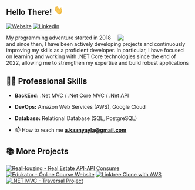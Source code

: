 <h2> Hello There! <img src="https://raw.githubusercontent.com/ABSphreak/ABSphreak/master/gifs/Hi.gif" height="25px"></h2>

[
![Website](https://img.shields.io/badge/Website-CC5500?style=for-the-badge&logo=&logoColor=white)](https://alikaanyayla.com) [ ![LinkedIn](https://img.shields.io/badge/LinkedIn-4682B4?style=for-the-badge&logo=linkedin&logoColor=white)](https://www.linkedin.com/in/ali-kaan-yayla/)

<img align="right" src="https://camo.githubusercontent.com/97d0c0c4209208d8ec9573c7e213e05872a9f59b703868647b559b77af601cc6/68747470733a2f2f692e70696e696d672e636f6d2f6f726967696e616c732f65382f66342f35332f65386634353334363961336563393765636433353464663436356437333931332e676966" width='200'/> 

My programming adventure started in 2018 and since then, I have been actively developing projects and continuously improving my skills as a proficient developer. In particular, I have focused on learning and working with .NET Core technologies since the end of 2022, allowing me to strengthen my expertise and build robust applications

## 👨‍💻 Professional Skills

-  **BackEnd:**  .Net MVC / .Net Core MVC / .Net API
-  **DevOps:**  Amazon Web Services (AWS), Google Cloud
-  **Database:** Relational Database (SQL, PostgreSQL)

- 📫 How to reach me **a.kaanyayla@gmail.com**

## 📚 More Projects

[![RealHouzing - Real Estate API-API Consume](https://github-readme-stats.vercel.app/api/pin/?username=dostundegil&repo=RealHouzing&theme=dark)](https://github.com/dostundegil/RealHouzing)
[![Edukator - Online Course Website](https://github-readme-stats.vercel.app/api/pin/?username=dostundegil&repo=Edukator.PresentationLayer&theme=dark)](https://github.com/dostundegil/Edukator.PresentationLayer)
[![Linktree Clone with AWS](https://github-readme-stats.vercel.app/api/pin/?username=dostundegil&repo=LinkTree&theme=dark)](https://github.com/dostundegil/LinkTree)
[![.NET MVC - Traversal Project](https://github-readme-stats.vercel.app/api/pin/?username=dostundegil&repo=Traversal.PresentationLayer&theme=dark)](https://github.com/dostundegil/Traversal.PresentationLayer)
